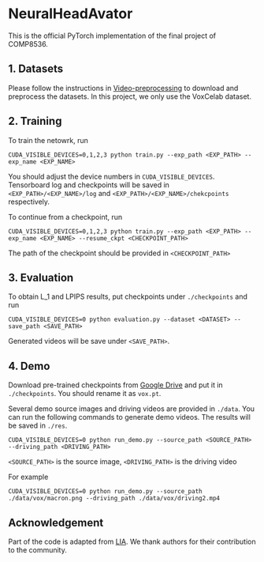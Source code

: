# NeuralHeadAvator

This is the official PyTorch implementation of the final project of COMP8536.

## 1. Datasets
Please follow the instructions in [Video-preprocessing](https://github.com/AliaksandrSiarohin/video-preprocessing) to download and preprocess the datasets. In this project, we only use the VoxCelab dataset.

## 2. Training

To train the netowrk, run
```shell script
CUDA_VISIBLE_DEVICES=0,1,2,3 python train.py --exp_path <EXP_PATH> --exp_name <EXP_NAME>
```
You should adjust the device numbers in `CUDA_VISIBLE_DEVICES`. Tensorboard log and checkpoints will be saved in `<EXP_PATH>/<EXP_NAME>/log` and `<EXP_PATH>/<EXP_NAME>/chekcpoints` respectively.

To continue from a checkpoint, run
```shell script
CUDA_VISIBLE_DEVICES=0,1,2,3 python train.py --exp_path <EXP_PATH> --exp_name <EXP_NAME> --resume_ckpt <CHECKPOINT_PATH>
```
The path of the checkpoint should be provided in `<CHECKPOINT_PATH>`

## 3. Evaluation
To obtain L_1 and LPIPS results, put checkpoints under `./checkpoints` and run
```shell script
CUDA_VISIBLE_DEVICES=0 python evaluation.py --dataset <DATASET> --save_path <SAVE_PATH>
```
Generated videos will be save under `<SAVE_PATH>`.

## 4. Demo
Download pre-trained checkpoints from [Google Drive](https://drive.google.com/file/d/1va7e9ZJZVKUkmB_z49G10pODnH9aSv1X/view?usp=share_link) and put it in `./checkpoints`. You should rename it as `vox.pt`.

Several demo source images and driving videos are provided in `./data`. 
You can run the following commands to generate demo videos. The results will be saved in `./res`.
```shell script
CUDA_VISIBLE_DEVICES=0 python run_demo.py --source_path <SOURCE_PATH> --driving_path <DRIVING_PATH>
```
`<SOURCE_PATH>`  is the source image, `<DRIVING_PATH>`  is the driving video

For example 
```shell script
CUDA_VISIBLE_DEVICES=0 python run_demo.py --source_path ./data/vox/macron.png --driving_path ./data/vox/driving2.mp4
```

## Acknowledgement
Part of the code is adapted from [LIA](https://github.com/wyhsirius/LIA). We thank authors for their contribution to the community.
